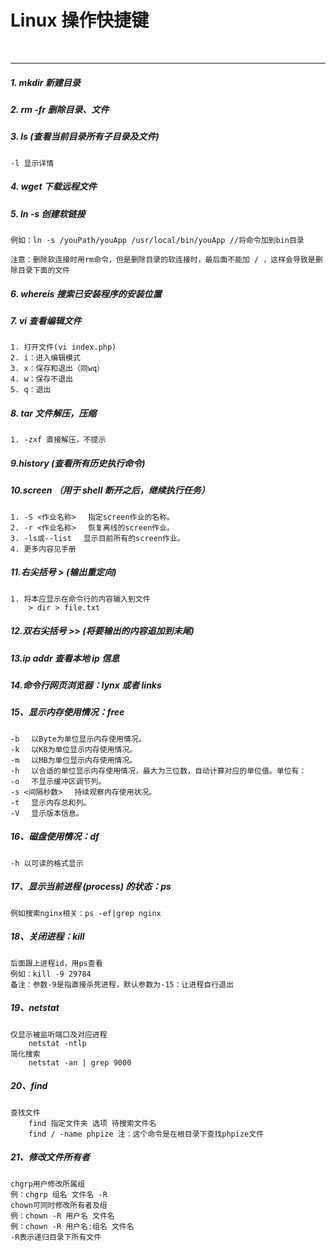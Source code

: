 # Linux 操作快捷键

<br>

---

##### 1. mkdir 新建目录

##### 2. rm -fr 删除目录、文件

##### 3. ls (查看当前目录所有子目录及文件)

```
-l 显示详情
```

##### 4. wget 下载远程文件

##### 5. ln -s 创建软链接

```
例如：ln -s /youPath/youApp /usr/local/bin/youApp //将命令加到bin目录

注意：删除软连接时用rm命令，但是删除目录的软连接时，最后面不能加 / ，这样会导致是删除目录下面的文件
```

##### 6. whereis 搜索已安装程序的安装位置

##### 7. vi 查看编辑文件

```
1. 打开文件(vi index.php)
2. i：进入编辑模式
3. x：保存和退出（同wq）
4. w：保存不退出
5. q：退出
```

##### 8. tar 文件解压，压缩

```
1. -zxf 直接解压，不提示
```

##### 9.history (查看所有历史执行命令)

##### 10.screen （用于 shell 断开之后，继续执行任务）

```
1. -S <作业名称> 　指定screen作业的名称。
2. -r <作业名称> 　恢复离线的screen作业。
3. -ls或--list 　显示目前所有的screen作业。
4. 更多内容见手册
```

##### 11.右尖括号 > (输出重定向)

```
1. 将本应显示在命令行的内容输入到文件
    > dir > file.txt
```

##### 12.双右尖括号 >> (将要输出的内容追加到末尾)

##### 13.ip addr 查看本地 ip 信息

##### 14.命令行网页浏览器：lynx 或者 links

##### 15、显示内存使用情况：free

```
-b 　以Byte为单位显示内存使用情况。
-k 　以KB为单位显示内存使用情况。
-m 　以MB为单位显示内存使用情况。
-h 　以合适的单位显示内存使用情况，最大为三位数，自动计算对应的单位值。单位有：
-o 　不显示缓冲区调节列。
-s <间隔秒数> 　持续观察内存使用状况。
-t 　显示内存总和列。
-V 　显示版本信息。
```

##### 16、磁盘使用情况：df

```
-h 以可读的格式显示
```

##### 17、显示当前进程 (process) 的状态：ps

```
例如搜索nginx相关：ps -ef|grep nginx
```

##### 18、关闭进程：kill

```
后面跟上进程id，用ps查看
例如：kill -9 29784
备注：参数-9是指直接杀死进程，默认参数为-15：让进程自行退出
```

##### 19、netstat

```
仅显示被监听端口及对应进程
    netstat -ntlp
简化搜索
    netstat -an | grep 9000
```

##### 20、find

```
查找文件
    find 指定文件夹 选项 待搜索文件名
    find / -name phpize 注：这个命令是在根目录下查找phpize文件
```

##### 21、修改文件所有者

```
chgrp用户修改所属组
例：chgrp 组名 文件名 -R
chown可同时修改所有者及组
例：chown -R 用户名 文件名
例：chown -R 用户名:组名 文件名
-R表示递归目录下所有文件
```
